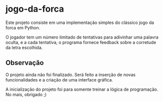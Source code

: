 # jogo-da-forca
Este projeto consiste em uma implementação simples do clássico jogo da forca em Python.

O jogador tem um número limitado de tentativas para adivinhar uma palavra oculta, e a cada tentativa, o programa fornece feedback sobre a corretude da letra escolhida.

## Observação
O projeto ainda não foi finalizado. Será feito a inserção de novas funcionalidades e a criação de uma interface gráfica.

A inicialização do projeto foi para somente treinar a lógica de programação. No mais, obrigado ;)
